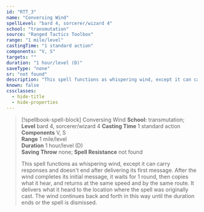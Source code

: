 ```yaml
---
id: "RTT_3"
name: "Conversing Wind"
spellLevel: "bard 4, sorcerer/wizard 4"
school: "transmutation"
source: "Ranged Tactics Toolbox"
range: "1 mile/level"
castingTime: "1 standard action"
components: "V, S"
targets: ""
duration: "1 hour/level (D)"
saveType: "none"
sr: "not found"
description: "This spell functions as whispering wind, except it can carry responses and doesn't end after delivering its first message. After the wind completes its initial message, it waits for 1 round, then copies what it hear, and returns at the same speed and by the same route. It delivers what it heard to the location where the spell was originally cast. The wind continues back and forth in this way until the duration ends or the spell is dismissed."
known: false
cssclasses:
  - hide-title
  - hide-properties
---
```


> [!spellbook-spell-block] Conversing Wind
> **School:** transmutation; **Level** bard 4, sorcerer/wizard 4
> **Casting Time** 1 standard action  
> **Components** V, S  
> **Range** 1 mile/level  
> **Duration** 1 hour/level (D)  
> **Saving Throw** none; **Spell Resistance** not found
> 
> This spell functions as whispering wind, except it can carry responses and doesn't end after delivering its first message. After the wind completes its initial message, it waits for 1 round, then copies what it hear, and returns at the same speed and by the same route. It delivers what it heard to the location where the spell was originally cast. The wind continues back and forth in this way until the duration ends or the spell is dismissed.
